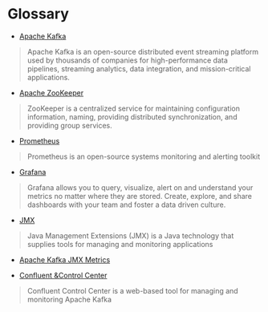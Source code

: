 # Glossary

* [Apache Kafka](https://kafka.apache.org/)

> Apache Kafka is an open-source distributed event streaming platform used by thousands of companies for high-performance data pipelines, streaming analytics, data integration, and mission-critical applications.

* [Apache ZooKeeper](https://zookeeper.apache.org/)

> ZooKeeper is a centralized service for maintaining configuration information, naming, providing distributed synchronization, and providing group services.

* [Prometheus](https://prometheus.io/)

> Prometheus is an open-source systems monitoring and alerting toolkit

* [Grafana](https://grafana.com/)

> Grafana allows you to query, visualize, alert on and understand your metrics no matter where they are stored. Create, explore, and share dashboards with your team and foster a data driven culture.

* [JMX](https://en.wikipedia.org/wiki/Java_Management_Extensions)

> Java Management Extensions (JMX) is a Java technology that supplies tools for managing and monitoring applications

* [Apache Kafka JMX Metrics](https://docs.confluent.io/current/kafka/monitoring.html)

* [Confluent &Control Center](https://docs.confluent.io/current/control-center/index.html)

> Confluent Control Center is a web-based tool for managing and monitoring Apache Kafka